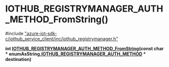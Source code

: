# IOTHUB_REGISTRYMANAGER_AUTH_METHOD_FromString()

\#include ["azure-iot-sdk-c/iothub_service_client/inc/iothub_registrymanager.h"](../iot-c-ref-iothub-registrymanager-h.md)  

**int [IOTHUB_REGISTRYMANAGER_AUTH_METHOD_FromString](#iothub__registrymanager_8h_1a4ec289c38af65dfeba8d00a197401c20)(const char * enumAsString,[IOTHUB_REGISTRYMANAGER_AUTH_METHOD](#iothub__registrymanager_8h_1a839f42c28ae6cb0043a1c54ff5fa150a) * destination)**

